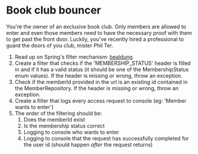 # Book club bouncer

You're the owner of an exclusive book club. Only members are allowed to enter and even those members need to have the necessary proof with them to get past the front door.
Luckily, you've recently hired a professional to guard the doors of you club, mister Phil Ter.

1. Read up on Spring's filter mechanism: [bealdung](https://www.baeldung.com/spring-boot-add-filter)
2. Create a filter that checks if the 'MEMBERSHIP_STATUS' header is filled in and if it has a valid status (it should be one of the MembershipStatus enum values). If the header is missing or wrong, throw an exception.
3. Check if the memberId provided in the url is an existing id contained in the MemberRepository. If the header is missing or wrong, throw an exception.
4. Create a filter that logs every access request to console (eg: 'Member <name> wants to enter')
5. The order of the filtering should be: 
    1. Does the memberId exist
    2. Is the membership status correct
    3. Logging to console who wants to enter
    4. Logging to console that the request has successfully completed for the user id (should happen _after_ the request returns)